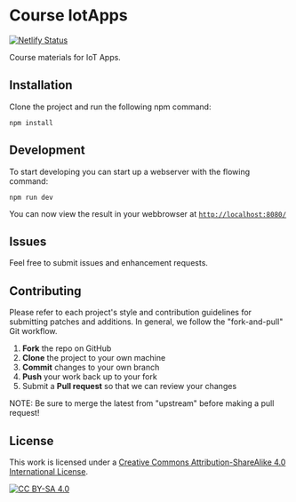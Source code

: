 # Course IotApps

[![Netlify Status](https://api.netlify.com/api/v1/badges/5f77aa9d-645d-4302-98f2-43e00b668814/deploy-status)](https://app.netlify.com/sites/webscripting/deploys)

Course materials for IoT Apps.

## Installation

Clone the project and run the following npm command:

```shell
npm install
```

## Development

To start developing you can start up a webserver with the flowing command:

```shell
npm run dev
```

You can now view the result in your webbrowser at [`http://localhost:8080/`](http://localhost:8080/)

## Issues

Feel free to submit issues and enhancement requests.

## Contributing

Please refer to each project's style and contribution guidelines for submitting patches and additions. In general, we follow the "fork-and-pull" Git workflow.

 1. **Fork** the repo on GitHub
 2. **Clone** the project to your own machine
 3. **Commit** changes to your own branch
 4. **Push** your work back up to your fork
 5. Submit a **Pull request** so that we can review your changes

NOTE: Be sure to merge the latest from "upstream" before making a pull request!

## License

This work is licensed under a
[Creative Commons Attribution-ShareAlike 4.0 International License][cc-by-sa].

[![CC BY-SA 4.0][cc-by-sa-image]][cc-by-sa]

[cc-by-sa]: http://creativecommons.org/licenses/by-sa/4.0/
[cc-by-sa-image]: https://licensebuttons.net/l/by-sa/4.0/88x31.png
